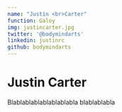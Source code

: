 ```yaml
---
name: "Justin <br>Carter"
function: Galoy
img: justincarter.jpg
twitter: '@bodymindarts'
linkedin: justinrc
github: bodymindarts
---
```


# Justin Carter
 
Blablablablablablablabla
blablablabla
